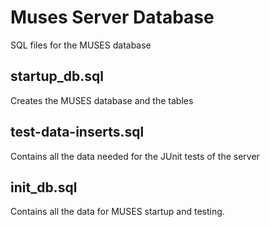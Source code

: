 Muses Server Database
===========

SQL files for the MUSES database

## startup_db.sql

Creates the MUSES database and the tables

## test-data-inserts.sql

Contains all the data needed for the JUnit tests of the server

## init_db.sql

Contains all the data for MUSES startup and testing.




